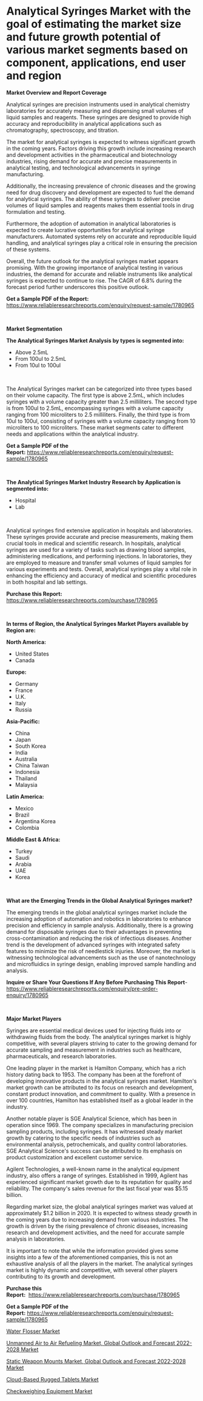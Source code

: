 <p><h1>Analytical Syringes Market with the goal of estimating the market size and future growth potential of various market segments based on component, applications, end user and region</h1></p><p><strong>Market Overview and Report Coverage</strong></p>
<p><p>Analytical syringes are precision instruments used in analytical chemistry laboratories for accurately measuring and dispensing small volumes of liquid samples and reagents. These syringes are designed to provide high accuracy and reproducibility in analytical applications such as chromatography, spectroscopy, and titration.</p><p>The market for analytical syringes is expected to witness significant growth in the coming years. Factors driving this growth include increasing research and development activities in the pharmaceutical and biotechnology industries, rising demand for accurate and precise measurements in analytical testing, and technological advancements in syringe manufacturing.</p><p>Additionally, the increasing prevalence of chronic diseases and the growing need for drug discovery and development are expected to fuel the demand for analytical syringes. The ability of these syringes to deliver precise volumes of liquid samples and reagents makes them essential tools in drug formulation and testing.</p><p>Furthermore, the adoption of automation in analytical laboratories is expected to create lucrative opportunities for analytical syringe manufacturers. Automated systems rely on accurate and reproducible liquid handling, and analytical syringes play a critical role in ensuring the precision of these systems.</p><p>Overall, the future outlook for the analytical syringes market appears promising. With the growing importance of analytical testing in various industries, the demand for accurate and reliable instruments like analytical syringes is expected to continue to rise. The CAGR of 6.8% during the forecast period further underscores this positive outlook.</p></p>
<p><strong>Get a Sample PDF of the Report:</strong> <a href="https://www.reliableresearchreports.com/enquiry/request-sample/1780965">https://www.reliableresearchreports.com/enquiry/request-sample/1780965</a></p>
<p>&nbsp;</p>
<p><strong>Market Segmentation</strong></p>
<p><strong>The Analytical Syringes Market Analysis by types is segmented into:</strong></p>
<p><ul><li>Above 2.5mL</li><li>From 100ul to 2.5mL</li><li>From 10ul to 100ul</li></ul></p>
<p>&nbsp;</p>
<p><p>The Analytical Syringes market can be categorized into three types based on their volume capacity. The first type is above 2.5mL, which includes syringes with a volume capacity greater than 2.5 milliliters. The second type is from 100ul to 2.5mL, encompassing syringes with a volume capacity ranging from 100 microliters to 2.5 milliliters. Finally, the third type is from 10ul to 100ul, consisting of syringes with a volume capacity ranging from 10 microliters to 100 microliters. These market segments cater to different needs and applications within the analytical industry.</p></p>
<p><strong>Get a Sample PDF of the Report:</strong>&nbsp;<a href="https://www.reliableresearchreports.com/enquiry/request-sample/1780965">https://www.reliableresearchreports.com/enquiry/request-sample/1780965</a></p>
<p>&nbsp;</p>
<p><strong>The Analytical Syringes Market Industry Research by Application is segmented into:</strong></p>
<p><ul><li>Hospital</li><li>Lab</li></ul></p>
<p>&nbsp;</p>
<p><p>Analytical syringes find extensive application in hospitals and laboratories. These syringes provide accurate and precise measurements, making them crucial tools in medical and scientific research. In hospitals, analytical syringes are used for a variety of tasks such as drawing blood samples, administering medications, and performing injections. In laboratories, they are employed to measure and transfer small volumes of liquid samples for various experiments and tests. Overall, analytical syringes play a vital role in enhancing the efficiency and accuracy of medical and scientific procedures in both hospital and lab settings.</p></p>
<p><strong>Purchase this Report:</strong>&nbsp; <a href="https://www.reliableresearchreports.com/purchase/1780965">https://www.reliableresearchreports.com/purchase/1780965</a></p>
<p>&nbsp;</p>
<p><strong>In terms of Region, the Analytical Syringes Market Players available by Region are:</strong></p>
<p>
    <p> <strong> North America: </strong>
        <ul>
            <li>United States</li>
            <li>Canada</li>
        </ul>
        </p> 
    <p> <strong> Europe: </strong>
        <ul>
            <li>Germany</li>
            <li>France</li>
            <li>U.K.</li>
            <li>Italy</li>
            <li>Russia</li>
        </ul>
        </p> 
    <p> <strong> Asia-Pacific: </strong>
        <ul>
            <li>China</li>
            <li>Japan</li>
            <li>South Korea</li>
            <li>India</li>
            <li>Australia</li>
            <li>China Taiwan</li>
            <li>Indonesia</li>
            <li>Thailand</li>
            <li>Malaysia</li>
        </ul>
        </p> 
    <p> <strong> Latin America: </strong>
        <ul>
            <li>Mexico</li>
            <li>Brazil</li>
            <li>Argentina Korea</li>
            <li>Colombia</li>
        </ul>
        </p> 
    <p> <strong> Middle East & Africa: </strong>
        <ul>
            <li>Turkey</li>
            <li>Saudi</li>
            <li>Arabia</li>
            <li>UAE</li>
            <li>Korea</li>
        </ul>
    </p>
    </p>
<p>&nbsp;</p>
<p><strong>What are the Emerging Trends in the Global Analytical Syringes market?</strong></p>
<p><p>The emerging trends in the global analytical syringes market include the increasing adoption of automation and robotics in laboratories to enhance precision and efficiency in sample analysis. Additionally, there is a growing demand for disposable syringes due to their advantages in preventing cross-contamination and reducing the risk of infectious diseases. Another trend is the development of advanced syringes with integrated safety features to minimize the risk of needlestick injuries. Moreover, the market is witnessing technological advancements such as the use of nanotechnology and microfluidics in syringe design, enabling improved sample handling and analysis.</p></p>
<p><strong>Inquire or Share Your Questions If Any Before Purchasing This Report</strong>- <a href="https://www.reliableresearchreports.com/enquiry/pre-order-enquiry/1780965">https://www.reliableresearchreports.com/enquiry/pre-order-enquiry/1780965</a></p>
<p>&nbsp;</p>
<p><strong>Major Market Players</strong></p>
<p><p>Syringes are essential medical devices used for injecting fluids into or withdrawing fluids from the body. The analytical syringes market is highly competitive, with several players striving to cater to the growing demand for accurate sampling and measurement in industries such as healthcare, pharmaceuticals, and research laboratories. </p><p>One leading player in the market is Hamilton Company, which has a rich history dating back to 1953. The company has been at the forefront of developing innovative products in the analytical syringes market. Hamilton's market growth can be attributed to its focus on research and development, constant product innovation, and commitment to quality. With a presence in over 100 countries, Hamilton has established itself as a global leader in the industry.</p><p>Another notable player is SGE Analytical Science, which has been in operation since 1969. The company specializes in manufacturing precision sampling products, including syringes. It has witnessed steady market growth by catering to the specific needs of industries such as environmental analysis, petrochemicals, and quality control laboratories. SGE Analytical Science's success can be attributed to its emphasis on product customization and excellent customer service.</p><p>Agilent Technologies, a well-known name in the analytical equipment industry, also offers a range of syringes. Established in 1999, Agilent has experienced significant market growth due to its reputation for quality and reliability. The company's sales revenue for the last fiscal year was $5.15 billion.</p><p>Regarding market size, the global analytical syringes market was valued at approximately $1.2 billion in 2020. It is expected to witness steady growth in the coming years due to increasing demand from various industries. The growth is driven by the rising prevalence of chronic diseases, increasing research and development activities, and the need for accurate sample analysis in laboratories.</p><p>It is important to note that while the information provided gives some insights into a few of the aforementioned companies, this is not an exhaustive analysis of all the players in the market. The analytical syringes market is highly dynamic and competitive, with several other players contributing to its growth and development.</p></p>
<p><strong>Purchase this Report:</strong>&nbsp;&nbsp;<a href="https://www.reliableresearchreports.com/purchase/1780965">https://www.reliableresearchreports.com/purchase/1780965</a></p>
<p></p>
<p><strong>Get a Sample PDF of the Report:</strong>&nbsp;<a href="https://www.reliableresearchreports.com/enquiry/request-sample/1780965">https://www.reliableresearchreports.com/enquiry/request-sample/1780965</a></p>
<p><p><a href="https://www.linkedin.com/pulse/water-flosser-market-size-share-global-analysis-report-2023-uxgte/">Water Flosser Market</a></p><p><a href="https://medium.com/@lottiejerde6456/decoding-unmanned-air-to-air-refueling-market-global-outlook-and-forecast-2022-2028-market-be5db8a1d5dd">Unmanned Air to Air Refueling Market, Global Outlook and Forecast 2022-2028 Market</a></p><p><a href="https://medium.com/@shanieprice69879/static-weapon-mounts-market-global-outlook-and-forecast-2022-2028-market-exploring-market-share-8b31a9080430">Static Weapon Mounts Market, Global Outlook and Forecast 2022-2028 Market</a></p><p><a href="https://github.com/RoccoManning/Market-Research-Report-List-2/blob/main/cloud-based-rugged-tablets-market.md">Cloud-Based Rugged Tablets Market</a></p><p><a href="https://github.com/NorbertYates/Market-Research-Report-List-2/blob/main/checkweighing-equipment-market.md">Checkweighing Equipment Market</a></p></p>